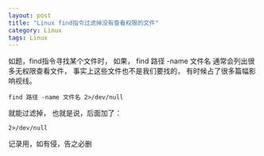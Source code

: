 ```yaml
---
layout: post
title: "Linux find指令过滤掉没有查看权限的文件"
category: Linux
tags: Linux
---
```



如题，find指令寻找某个文件时，
如果，
find 路径 -name 文件名
通常会列出很多无权限查看文件，
事实上这些文件也不是我们要找的，
有时候占了很多篇幅影响视线。
```
find 路径 -name 文件名 2>/dev/null
```
就能过滤掉，
也就是说，后面加了：
```
2>/dev/null
```
记录用，如有侵，告之必删 
